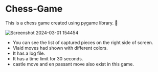 # Chess-Game
This is a chess game created using pygame library. :t-rex:

![Screenshot 2024-03-01 154454](https://github.com/qazalnaderi/Chess-Game/assets/118485134/6c47772c-691a-4b23-89ed-c58c61b40211)

+ You can see the list of captured pieces on the right side of screen.
+ Vlaid moves had shown with different colors.
+ It has a log file.
+ It has a time limit for 30 seconds.
+ castle move and en passant move also exist in this game.
